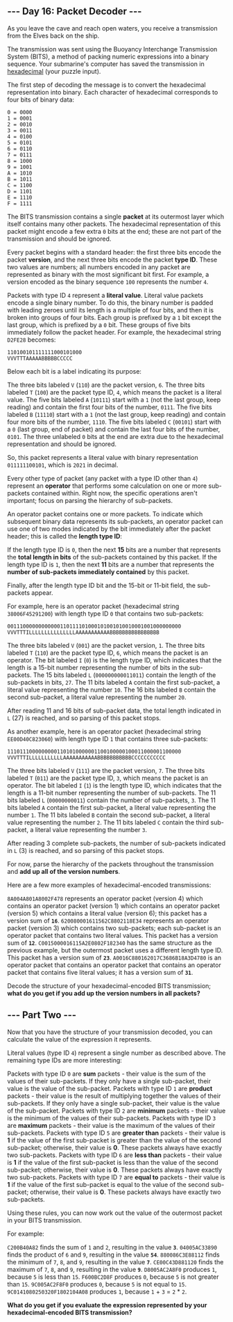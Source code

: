 ## --- Day 16: Packet Decoder ---
As you leave the cave and reach open waters, you receive a transmission from the Elves back on the ship.

The transmission was sent using the Buoyancy Interchange Transmission System (BITS), a method of packing numeric expressions into a binary sequence. Your submarine's computer has saved the transmission in [hexadecimal](https://en.wikipedia.org/wiki/Hexadecimal) (your puzzle input).

The first step of decoding the message is to convert the hexadecimal representation into binary. Each character of hexadecimal corresponds to four bits of binary data:

```
0 = 0000
1 = 0001
2 = 0010
3 = 0011
4 = 0100
5 = 0101
6 = 0110
7 = 0111
8 = 1000
9 = 1001
A = 1010
B = 1011
C = 1100
D = 1101
E = 1110
F = 1111
```

The BITS transmission contains a single **packet** at its outermost layer which itself contains many other packets. The hexadecimal representation of this packet might encode a few extra `0` bits at the end; these are not part of the transmission and should be ignored.

Every packet begins with a standard header: the first three bits encode the packet **version**, and the next three bits encode the packet **type ID**. These two values are numbers; all numbers encoded in any packet are represented as binary with the most significant bit first. For example, a version encoded as the binary sequence `100` represents the number `4`.

Packets with type ID `4` represent a **literal value**. Literal value packets encode a single binary number. To do this, the binary number is padded with leading zeroes until its length is a multiple of four bits, and then it is broken into groups of four bits. Each group is prefixed by a `1` bit except the last group, which is prefixed by a `0` bit. These groups of five bits immediately follow the packet header. For example, the hexadecimal string `D2FE28` becomes:

```
110100101111111000101000
VVVTTTAAAAABBBBBCCCCC
```

Below each bit is a label indicating its purpose:


The three bits labeled `V` (`110`) are the packet version, `6`.
The three bits labeled `T` (`100`) are the packet type ID, `4`, which means the packet is a literal value.
The five bits labeled `A` (`10111`) start with a `1` (not the last group, keep reading) and contain the first four bits of the number, `0111`.
The five bits labeled `B` (`11110`) start with a `1` (not the last group, keep reading) and contain four more bits of the number, `1110`.
The five bits labeled `C` (`00101`) start with a `0` (last group, end of packet) and contain the last four bits of the number, `0101`.
The three unlabeled `0` bits at the end are extra due to the hexadecimal representation and should be ignored.

So, this packet represents a literal value with binary representation `011111100101`, which is `2021` in decimal.

Every other type of packet (any packet with a type ID other than `4`) represent an **operator** that performs some calculation on one or more sub-packets contained within. Right now, the specific operations aren't important; focus on parsing the hierarchy of sub-packets.

An operator packet contains one or more packets. To indicate which subsequent binary data represents its sub-packets, an operator packet can use one of two modes indicated by the bit immediately after the packet header; this is called the **length type ID**:


If the length type ID is `0`, then the next **15** bits are a number that represents the **total length in bits** of the sub-packets contained by this packet.
If the length type ID is `1`, then the next **11** bits are a number that represents the **number of sub-packets immediately contained** by this packet.

Finally, after the length type ID bit and the 15-bit or 11-bit field, the sub-packets appear.

For example, here is an operator packet (hexadecimal string `38006F45291200`) with length type ID `0` that contains two sub-packets:

```
00111000000000000110111101000101001010010001001000000000
VVVTTTILLLLLLLLLLLLLLLAAAAAAAAAAABBBBBBBBBBBBBBBB
```


The three bits labeled `V` (`001`) are the packet version, `1`.
The three bits labeled `T` (`110`) are the packet type ID, `6`, which means the packet is an operator.
The bit labeled `I` (`0`) is the length type ID, which indicates that the length is a 15-bit number representing the number of bits in the sub-packets.
The 15 bits labeled `L` (`000000000011011`) contain the length of the sub-packets in bits, `27`.
The 11 bits labeled `A` contain the first sub-packet, a literal value representing the number `10`.
The 16 bits labeled `B` contain the second sub-packet, a literal value representing the number `20`.

After reading 11 and 16 bits of sub-packet data, the total length indicated in `L` (27) is reached, and so parsing of this packet stops.

As another example, here is an operator packet (hexadecimal string `EE00D40C823060`) with length type ID `1` that contains three sub-packets:

```
11101110000000001101010000001100100000100011000001100000
VVVTTTILLLLLLLLLLLAAAAAAAAAAABBBBBBBBBBBCCCCCCCCCCC
```


The three bits labeled `V` (`111`) are the packet version, `7`.
The three bits labeled `T` (`011`) are the packet type ID, `3`, which means the packet is an operator.
The bit labeled `I` (`1`) is the length type ID, which indicates that the length is a 11-bit number representing the number of sub-packets.
The 11 bits labeled `L` (`00000000011`) contain the number of sub-packets, `3`.
The 11 bits labeled `A` contain the first sub-packet, a literal value representing the number `1`.
The 11 bits labeled `B` contain the second sub-packet, a literal value representing the number `2`.
The 11 bits labeled `C` contain the third sub-packet, a literal value representing the number `3`.

After reading 3 complete sub-packets, the number of sub-packets indicated in `L` (3) is reached, and so parsing of this packet stops.

For now, parse the hierarchy of the packets throughout the transmission and **add up all of the version numbers**.

Here are a few more examples of hexadecimal-encoded transmissions:


`8A004A801A8002F478` represents an operator packet (version 4) which contains an operator packet (version 1) which contains an operator packet (version 5) which contains a literal value (version 6); this packet has a version sum of <code><b>16</b></code>.
`620080001611562C8802118E34` represents an operator packet (version 3) which contains two sub-packets; each sub-packet is an operator packet that contains two literal values. This packet has a version sum of <code><b>12</b></code>.
`C0015000016115A2E0802F182340` has the same structure as the previous example, but the outermost packet uses a different length type ID. This packet has a version sum of <code><b>23</b></code>.
`A0016C880162017C3686B18A3D4780` is an operator packet that contains an operator packet that contains an operator packet that contains five literal values; it has a version sum of <code><b>31</b></code>.

Decode the structure of your hexadecimal-encoded BITS transmission; **what do you get if you add up the version numbers in all packets?**


## --- Part Two ---
Now that you have the structure of your transmission decoded, you can calculate the value of the expression it represents.

Literal values (type ID `4`) represent a single number as described above. The remaining type IDs are more interesting:


Packets with type ID `0` are **sum** packets - their value is the sum of the values of their sub-packets. If they only have a single sub-packet, their value is the value of the sub-packet.
Packets with type ID `1` are **product** packets - their value is the result of multiplying together the values of their sub-packets. If they only have a single sub-packet, their value is the value of the sub-packet.
Packets with type ID `2` are **minimum** packets - their value is the minimum of the values of their sub-packets.
Packets with type ID `3` are **maximum** packets - their value is the maximum of the values of their sub-packets.
Packets with type ID `5` are **greater than** packets - their value is **1** if the value of the first sub-packet is greater than the value of the second sub-packet; otherwise, their value is **0**. These packets always have exactly two sub-packets.
Packets with type ID `6` are **less than** packets - their value is **1** if the value of the first sub-packet is less than the value of the second sub-packet; otherwise, their value is **0**. These packets always have exactly two sub-packets.
Packets with type ID `7` are **equal to** packets - their value is **1** if the value of the first sub-packet is equal to the value of the second sub-packet; otherwise, their value is **0**. These packets always have exactly two sub-packets.

Using these rules, you can now work out the value of the outermost packet in your BITS transmission.

For example:


`C200B40A82` finds the sum of `1` and `2`, resulting in the value <code><b>3</b></code>.
`04005AC33890` finds the product of `6` and `9`, resulting in the value <code><b>54</b></code>.
`880086C3E88112` finds the minimum of `7`, `8`, and `9`, resulting in the value <code><b>7</b></code>.
`CE00C43D881120` finds the maximum of `7`, `8`, and `9`, resulting in the value <code><b>9</b></code>.
`D8005AC2A8F0` produces `1`, because `5` is less than `15`.
`F600BC2D8F` produces `0`, because `5` is not greater than `15`.
`9C005AC2F8F0` produces `0`, because `5` is not equal to `15`.
`9C0141080250320F1802104A08` produces `1`, because `1` + `3` = `2` * `2`.

**What do you get if you evaluate the expression represented by your hexadecimal-encoded BITS transmission?**


